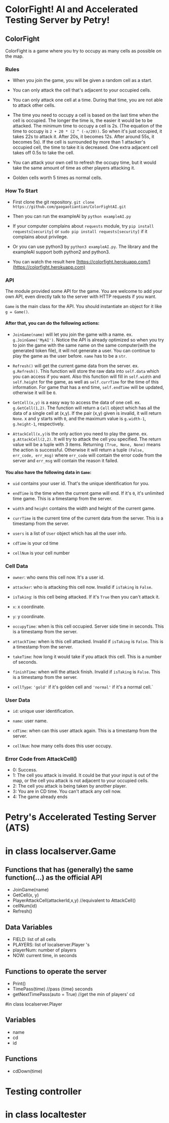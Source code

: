 # ColorFight! AI and Accelerated Testing Server by Petry!

## ColorFight 

ColorFight is a game where you try to occupy as many cells as possible on the map.

### Rules

* When you join the game, you will be given a random cell as a start.

* You can only attack the cell that's adjacent to your occupied cells.

* You can only attack one cell at a time. During that time, you are not able to attack other cells.

* The time you need to occupy a cell is based on the last time when the cell is occupied. The longer the time is, the easier it would be to be attacked. The minimum time to occupy a cell is 2s. (The equation of the time to occupy is ```2 + 20 * (2 ^ (-x/20))```. So when it's just occupied, it takes 22s to attack it. After 20s, it becomes 12s. After around 55s, it becomes 5s). If the cell is surrounded by more than 1 attacker's occupied cell, the time to take it is decreased. One extra adjacent cell takes off 0.5s to take the cell.

* You can attack your own cell to refresh the occupy time, but it would take the same amount of time as other players attacking it.

* Golden cells worth 5 times as normal cells.

### How To Start

* First clone the git repository. `git clone https://github.com/gaogaotiantian/ColorFightAI.git`

* Then you can run the exampleAI by `python exampleAI.py`

* If your computer complains about `requests` module, try `pip install requests[security]` or `sudo pip install requests[security]` if it complains about privilege. 

* Or you can use python3 by `python3 exampleAI.py`. The library and the exampleAI support both python2 and python3. 

* You can watch the result here [https://colorfight.herokuapp.com/](https://colorfight.herokuapp.com)

### API

The module provided some API for the game. You are welcome to add your own API, even directly talk to the server with HTTP requests if you want.

`Game` is the main class for the API. You should instantiate an object for it like `g = Game()`.

#### After that, you can do the following actions:

* `JoinGame(name)` will let you join the game with a name. ex. `g.JoinGame('MyAI')`. Notice the API is already optimized so when you try to join the game with the same name on the same computer(with the generated token file), it will not generate a user. You can continue to play the game as the user before. `name` has to be a `str`.

* `Refresh()` will get the current game data from the server. ex. `g.Refresh()`. This function will store the raw data into `self.data` which you can access if you want. Also this function will fill in `self.width` and `self.height` for the game, as well as `self.currTime` for the time of this information. For game that has a end time, `self.endTime` will be updated, otherwise it will be `0`.

* `GetCell(x,y)` is a easy way to access the data of one cell. ex. `g.GetCell(1,2)`. The function will return a `Cell` object which has all the data of a single cell at (x,y). If the pair (x,y) given is invalid, it will return `None`. x and y starts with `0`, and the maximum value is `g.width-1`, `g.height-1`, respectively.

* `AttackCell(x,y)`is the only action you need to play the game. ex. `g.AttackCell(2,2)`. It will try to attack the cell you specified. The return value will be a tuple with 3 items. Returning `(True, None, None)` means the action is successful. Otherwise it will return a tuple `(False, err_code, err_msg)` where `err_code` will contain the error code from the server and `err_msg` will contain the reason it failed.

#### You also have the following data in `Game`:

* `uid` contains your user id. That's the unique identification for you.

* `endTime` is the time when the current game will end. If it's `0`, it's unlimited time game. This is a timestamp from the server.

* `width` and `height` contains the width and height of the current game.

* `currTime` is the current time of the current data from the server. This is a timestamp from the server.

* `users` is a list of `User` object which has all the user info.

* `cdTime` is your cd time

* `cellNum` is your cell number

### Cell Data

* `owner`: who owns this cell now. It's a user id.

* `attacker`: who is attacking this cell now. Invalid if `isTaking` is `False`.

* `isTaking`: is this cell being attacked. If it's `True` then you can't attack it.

* `x`: x coordinate.

* `y`: y coordinate.

* `occupyTime`: when is this cell occupied. Server side time in seconds. This is a timestamp from the server.

* `attackTime`: when is this cell attacked. Invalid if `isTaking` is `False`. This is a timestamp from the server.

* `takeTime`: how long it would take if you attack this cell. This is a number of seconds.

* `finishTime`: when will the attack finish. Invalid if `isTaking` is `False`. This is a timestamp from the server.

* `cellType`: `'gold'` if it's golden cell and `'normal'` if it's a normal cell.`

### User Data

* `id`: unique user identification.

* `name`: user name.

* `cdTime`: when can this user attack again. This is a timestamp from the server.

* `cellNum`: how many cells does this user occupy.

### Error Code from AttackCell()

* 0: Success.
* 1: The cell you attack is invalid. It could be that your input is out of the map, or the cell you attack is not adjacent to your occupied cells.
* 2: The cell you attack is being taken by another player.
* 3: You are in CD time. You can't attack any cell now.
* 4: The game already ends


# Petry's Accelerated Testing Server (ATS)
# in class localserver.Game
## Functions that has (generally) the same function(...) as the official API
* JoinGame(name)
* GetCell(x, y)
* PlayerAttackCell(attackerId,x,y) //equivalent to AttackCell()
* cellNum(id)
* Refresh()

## Data Variables
* FIELD: list of all cells
* PLAYERS: list of localserver.Player 's
* playerNum: number of players
* NOW: current time, in seconds

## Functions to operate the server
* Print()
* TimePass(time)  //pass {time} seconds
* getNextTimePass(auto = True)  //get the min of players' cd

#in class localserver.Player
## Variables
* name
* cd
* id

## Functions
* cdDown(time)

# Testing controller
# in class localtester